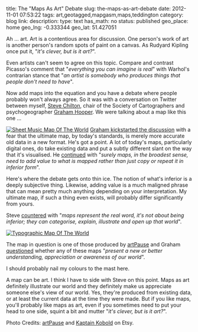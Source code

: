 title: The "Maps As Art" Debate
slug: the-maps-as-art-debate
date: 2012-11-01 07:53:22
tags: art,geotagged,mapgasm,maps,teddington
category: blog
link: 
description: 
type: text
has_math: no
status: published
geo_place: home
geo_lng: -0.333344
geo_lat: 51.427051

Ah ... art. Art is a contentious area for discussion. One person's work of art is another person's random spots of paint on a canvas. As Rudyard Kipling once put it, "*it's clever, but is it art?*".

Even artists can't seem to agree on this topic. Compare and contrast Picasso's comment that "*everything you can imagine is real*" with Warhol's contrarian stance that "*an artist is somebody who produces things that people don't need to have*".

Now add maps into the equation and you have a debate where people probably won't always agree. So it was with a conversation on Twitter between myself, [Steve Chilton](https://twitter.com/steev8 "https://twitter.com/steev8"), chair of the Society of Cartographers and psychogeographer [Graham Hooper](https://twitter.com/FelphamPA "https://twitter.com/FelphamPA"). We were talking about a map like this one ...

<!-- TEASER_END -->

[![](/wp-content/uploads/2012/11/Sheet-Music-Map-Of-The-World.jpg "Sheet Music Map Of The World")](https://www.etsy.com/listing/91109276/map-of-the-world-map-from-old-sheet "https://www.etsy.com/listing/91109276/map-of-the-world-map-from-old-sheet")
[Graham kickstarted the discussion](https://twitter.com/FelphamPA/status/262122849857314816 "https://twitter.com/FelphamPA/status/262122849857314816") with a fear that the ultimate map, by today's standards, is merely more accurate old data in a new format. He's got a point. A lot of today's maps, particularly digital ones, do take existing data and put a subtly different slant on the way that it's visualised. He [continued](https://twitter.com/FelphamPA/status/261960083989221376 "https://twitter.com/FelphamPA/status/261960083989221376") with "*surely maps, in the broadest sense, need to add value to what is mapped rather than just copy or repeat it in inferior form*".

Here's where the debate gets onto thin ice. The notion of what's inferior is a deeply subjective thing. Likewise, adding value is a much maligned phrase that can mean pretty much anything depending on your interpretation. My ultimate map, if such a thing even exists, will probably differ significantly from yours.

Steve [countered](https://twitter.com/steev8/status/262116396954177536 "https://twitter.com/steev8/status/262116396954177536") with "*maps represent the real word, it's not about being inferior; they can categorise, explain, illustrate and open up that world*".

[![](/wp-content/uploads/2012/11/Typographic-Map-Of-The-World.jpg "Typographic Map Of The World")](https://www.etsy.com/listing/90300340/typographic-text-map-of-the-world-map "https://www.etsy.com/listing/90300340/typographic-text-map-of-the-world-map")

The map in question is one of those produced by [artPause](https://artpause.com/ "https://artpause.com/") and Graham [questioned](https://twitter.com/FelphamPA/status/262123564390567937 "https://twitter.com/FelphamPA/status/262123564390567937") whether any of these maps "*present a new or better understanding, appreciation or awareness of our world*".

I should probably nail my colours to the mast here.

A map can be art. I think I have to side with Steve on this point. Maps as art definitely illustrate our world and they definitely make us appreciate someone else's view of our world. Yes, they're produced from existing data, or at least the current data at the time they were made. But if you like maps, you'll probably like maps as art, even if you sometimes need to put your head to one side, squint a bit and mutter "*it's clever, but is it art?*".



Photo Credits: [artPause](https://www.etsy.com/shop/artPause "https://www.etsy.com/shop/artPause") and [Kaptain Kobold](https://www.flickr.com/photos/kaptainkobold/445091217/ "https://www.flickr.com/photos/kaptainkobold/445091217/") on Etsy.


